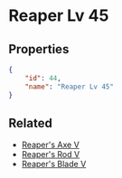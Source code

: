 # Reaper Lv 45

<no description available>

## Properties

```json
{
    "id": 44,
    "name": "Reaper Lv 45"
}
```

## Related

- [Reaper's Axe V](../items/1943-reaper-s-axe-v.md)
- [Reaper's Rod V](../items/1944-reaper-s-rod-v.md)
- [Reaper's Blade V](../items/1945-reaper-s-blade-v.md)

